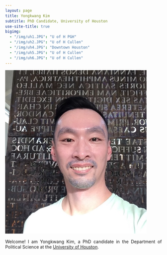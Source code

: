 ```yaml
---
layout: page
title: Yongkwang Kim
subtitle: PhD Candidate, University of Houston
use-site-title: true
bigimg:
  - "/img/uh1.JPG": "U of H PGH"
  - "/img/uh2.JPG": "U of H Cullen"
  - "/img/uh4.JPG": "Downtown Houston"
  - "/img/uh5.JPG": "U of H Cullen"
  - "/img/uh6.JPG": "U of H Cullen"
---
```


<img src="/img/kp7.jpg" class="wrap align-right" alt="k profile">

<p align="justify">Welcome! I am Yongkwang Kim, a PhD candidate in the Department of Political Science at the <a href="https://www.uh.edu/class/political-science/" target="_blank">University of Houston</a>. 
